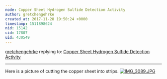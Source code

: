 ```yaml
---
node: Copper Sheet Hydrogen Sulfide Detection Activity
author: gretchengehrke
created_at: 2017-11-28 19:50:24 +0000
timestamp: 1511898624
nid: 15142
cid: 17807
uid: 430549
---
```




[gretchengehrke](../profile/gretchengehrke) replying to: [Copper Sheet Hydrogen Sulfide Detection Activity](../notes/gretchengehrke/11-02-2017/copper-sheet-hydrogen-sulfide-detection-activity)

----
Here is a picture of cutting the copper sheet into strips.
[![IMG_3089.JPG](https://publiclab.org/system/images/photos/000/022/632/large/IMG_3089.JPG)](https://publiclab.org/system/images/photos/000/022/632/original/IMG_3089.JPG)


